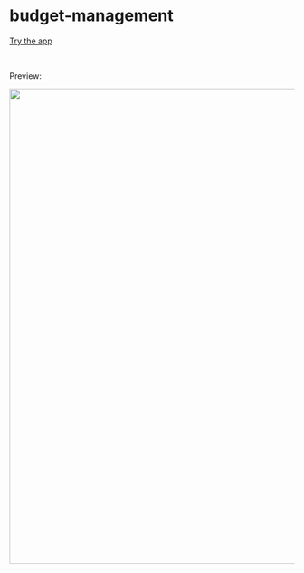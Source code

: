 # budget-management
<a href="https://artem-str-31.github.io/budget-management/">Try the app</a>

<br>

<p>Preview:</p>
<img width="840" src="https://user-images.githubusercontent.com/65827706/190404379-4a9c26ad-0140-45b5-b4bd-28d15a116a63.png">
